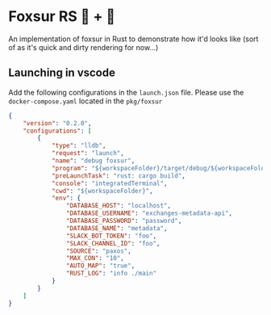 # Foxsur RS 🔋 + 🦀

An implementation of foxsur in Rust to demonstrate how it'd looks like (sort of as it's quick and dirty rendering for now...)

## Launching in vscode

Add the following configurations in the `launch.json` file. Please use the `docker-compose.yaml` located in the `pkg/foxsur`

```json
{
    "version": "0.2.0",
    "configurations": [
        {
            "type": "lldb",
            "request": "launch",
            "name": "debug foxsur",
            "program": "${workspaceFolder}/target/debug/${workspaceFolderBasename}",
            "preLaunchTask": "rust: cargo build",
            "console": "integratedTerminal",
            "cwd": "${workspaceFolder}",
            "env": {
                "DATABASE_HOST": "localhost",
                "DATABASE_USERNAME": "exchanges-metadata-api",
                "DATABASE_PASSWORD": "password",
                "DATABASE_NAME": "metadata",
                "SLACK_BOT_TOKEN": "foo",
                "SLACK_CHANNEL_ID": "foo",
                "SOURCE": "paxos",
                "MAX_CON": "10",
                "AUTO_MAP": "true",
                "RUST_LOG": "info ./main"
            }
        }
    ]
}
```
